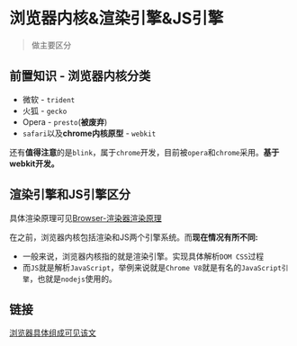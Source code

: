 # 浏览器内核&渲染引擎&JS引擎
> 做主要区分

## 前置知识 - 浏览器内核分类

* 微软 - `trident`
* 火狐 - `gecko`
* Opera - `presto`(**被废弃**)
* `safari`以及**chrome内核原型** - `webkit`

还有**值得注意**的是`blink`，属于`chrome`开发，目前被`opera`和`chrome`采用。**基于webkit开发。**

## 渲染引擎和JS引擎区分

具体渲染原理可见[Browser-渲染器渲染原理](https://github.com/JiangWeixian/JS-Tips/blob/master/Broswer/Browser-%E6%B5%8F%E8%A7%88%E5%99%A8%E6%B8%B2%E6%9F%93%E5%8E%9F%E7%90%86.md)

在之前，浏览器内核包括渲染和JS两个引擎系统。而**现在情况有所不同:**

* 一般来说，浏览器内核指的就是渲染引擎。实现具体解析`DOM CSS`过程
* 而`JS`就是解析`JavaScript`，举例来说就是`Chrome V8`就是有名的`JavaScript引擎`，也就是`nodejs`使用的。

## 链接

[浏览器具体组成可见该文](https://www.html5rocks.com/zh/tutorials/internals/howbrowserswork/)
